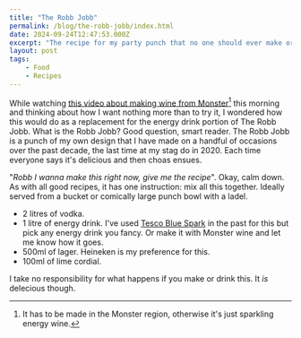 ```yaml
---
title: "The Robb Jobb"
permalink: /blog/the-robb-jobb/index.html
date: 2024-09-24T12:47:53.000Z
excerpt: "The recipe for my party punch that no one should ever make or drink"
layout: post
tags:
    - Food
    - Recipes
---
```


While watching [this video about making wine from Monster](https://www.youtube.com/watch?v=Qo9OV9iqebc)[^1] this morning and thinking about how I want nothing more than to try it, I wondered how this would do as a replacement for the energy drink portion of The Robb Jobb. What is the Robb Jobb? Good question, smart reader. The Robb Jobb is a punch of my own design that I have made on a handful of occasions over the past decade, the last time at my stag do in 2020. Each time everyone says it's delicious and then choas ensues.

"_Robb I wanna make this right now, give me the recipe_". Okay, calm down. As with all good recipes, it has one instruction: mix all this together. Ideally served from a bucket or comically large punch bowl with a ladel.

- 2 litres of vodka.
- 1 litre of energy drink. I've used [Tesco Blue Spark](https://www.tesco.com/groceries/en-GB/products/314819928) in the past for this but pick any energy drink you fancy. Or make it with Monster wine and let me know how it goes.
- 500ml of lager. Heineken is my preference for this.
- 100ml of lime cordial.

I take no responsibility for what happens if you make or drink this. It _is_ delecious though.

[^1]: It has to be made in the Monster region, otherwise it's just sparkling energy wine.